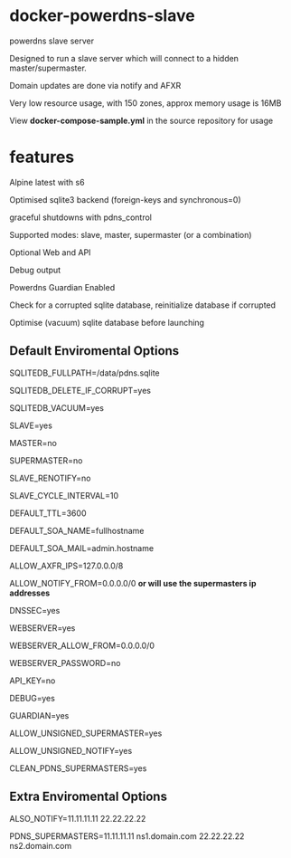 # docker-powerdns-slave
powerdns slave server

Designed to run a slave server which will connect to a hidden master/supermaster.

Domain updates are done via notify and AFXR

Very low resource usage, with 150 zones, approx memory usage is 16MB

View **docker-compose-sample.yml** in the source repository for usage

# features
Alpine latest with s6

Optimised sqlite3 backend (foreign-keys and synchronous=0)

graceful shutdowns with pdns_control

Supported modes: slave, master, supermaster (or a combination)

Optional Web and API

Debug output

Powerdns Guardian Enabled

Check for a corrupted sqlite database, reinitialize database if corrupted

Optimise (vacuum) sqlite database before launching

## Default Enviromental Options
SQLITEDB_FULLPATH=/data/pdns.sqlite

SQLITEDB_DELETE_IF_CORRUPT=yes

SQLITEDB_VACUUM=yes

SLAVE=yes

MASTER=no

SUPERMASTER=no

SLAVE_RENOTIFY=no

SLAVE_CYCLE_INTERVAL=10

DEFAULT_TTL=3600

DEFAULT_SOA_NAME=fullhostname

DEFAULT_SOA_MAIL=admin.hostname

ALLOW_AXFR_IPS=127.0.0.0/8

ALLOW_NOTIFY_FROM=0.0.0.0/0 **or will use the supermasters ip addresses**

DNSSEC=yes

WEBSERVER=yes

WEBSERVER_ALLOW_FROM=0.0.0.0/0

WEBSERVER_PASSWORD=no

API_KEY=no

DEBUG=yes

GUARDIAN=yes

ALLOW_UNSIGNED_SUPERMASTER=yes

ALLOW_UNSIGNED_NOTIFY=yes

CLEAN_PDNS_SUPERMASTERS=yes

## Extra Enviromental Options
ALSO_NOTIFY=11.11.11.11 22.22.22.22

PDNS_SUPERMASTERS=11.11.11.11 ns1.domain.com 22.22.22.22 ns2.domain.com
